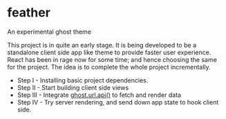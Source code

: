 # feather
An experimental ghost theme

This project is in quite an early stage. It is being developed to be a standalone client side app like theme to provide 
faster user experience. React has been in rage now for some time; and hence choosing the same for the project. The idea
is to complete the whole project incrementally.  
* Step I - Installing basic project dependencies.
* Step II - Start building client side views
* Step III - Integrate [ghost.url.api()](https://themes.ghost.org/docs/ghost-url-api) to fetch and render data
* Step IV - Try server rendering, and send down app state to hook client side.
